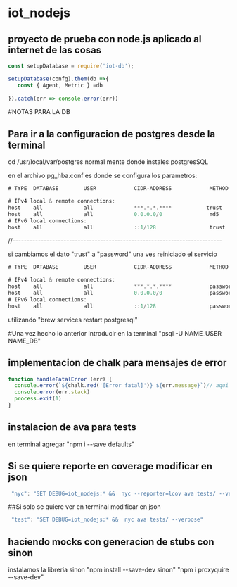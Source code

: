 # iot_nodejs
## proyecto de prueba con node.js aplicado al internet de las cosas

```js
const setupDatabase = require('iot-db');

setupDatabase(confg).them(db =>{
   const { Agent, Metric } =db
    
}).catch(err => console.error(err))
```

#NOTAS PARA LA DB

## Para ir a la configuracion de postgres desde la terminal
cd /usr/local/var/postgres normal mente donde instales postgresSQL

en el archivo pg_hba.conf es donde se configura los parametros:

```js
# TYPE  DATABASE        USER            CIDR-ADDRESS            METHOD

# IPv4 local & remote connections:
host    all             all             ***.*.*.****           trust
host    all             all             0.0.0.0/0               md5
# IPv6 local connections:
host    all             all             ::1/128                 trust
```
//--------------------------------------------------------------------------

si cambiamos el dato "trust" a "password" una ves reiniciado el servicio 
```js
# TYPE  DATABASE        USER            CIDR-ADDRESS            METHOD

# IPv4 local & remote connections:
host    all             all             ***.*.*.****            password
host    all             all             0.0.0.0/0               password
# IPv6 local connections:
host    all             all             ::1/128                 password
```
utilizando "brew services restart postgresql"

#Una vez hecho lo anterior
introducir en la terminal "psql -U NAME_USER NAME_DB"

## implementacion de chalk para mensajes de error
```js
function handleFatalError (err) {
  console.error(`${chalk.red('[Error fatal]')} ${err.message}`)// aqui se elige el color del chalk, en este caso RED
  console.error(err.stack)
  process.exit(1)
}
```
## instalacion de ava para tests
en terminal agregar "npm i --save defaults"
## Si se quiere reporte en coverage modificar en json
```js
 "nyc": "SET DEBUG=iot_nodejs:* &&  nyc --reporter=lcov ava tests/ --verbose"
 ```
 ##Si solo se quiere ver en terminal modificar en json
 ```js
  "test": "SET DEBUG=iot_nodejs:* &&  nyc ava tests/ --verbose"
  ```
  ## haciendo mocks con generacion de stubs con sinon
  instalamos la libreria sinon "npm install --save-dev sinon"
  "npm i proxyquire --save-dev"


